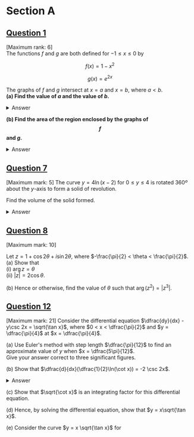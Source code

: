 # Section A

## <ins>Question 1</ins>
[Maximum rank: 6]<br>
The functions $f$ and $g$ are both defined for $-1 \leq x \leq 0$ by <br>
```math
f(x) = 1 - x^2
```
```math
g(x) = e^{2x}
```
The graphs of $f$ and $g$ intersect at $x=a$ and $x=b$, where $a<b$. <br>
**(a) Find the value of $a$ and the value of $b$.** <br>
<details>
  <summary>Answer</summary>
  $f(x) = g(x)$<br>
  $1-x^2 = e^{2x}$<br>
  Using GDC:<br>
  $b = -0.917$<br>
  $a = 0$
</details>

**(b) Find the area of the region enclosed by the graphs of $$f$$ and $g$.**
<details>
  <summary>Answer</summary>
  $A = \int^a_b g(x) - f(x) dx$ <br><br>
  $A = \int^{0}_{-0.917} |1-x^2-e^{2x}| dx$ <br><br>
  $= x-\frac{1}{3}x^3-\frac{1}{2}e^{2x} \Big|^0_{-0.917}$
</details>

## <ins>Question 7</ins>
[Maximum mark: 5]
The curve $y = 4\ln(x-2)$ for $0\leq y \leq 4$ is rotated $360º$ about the $y$-axis to form a solid of revolution.

Find the volume of the solid formed.

<details>
  <summary>Answer</summary>
  Put $x$ in terms of $y$  <br>
  $y = 4\ln(x-2)$ <br>
</details>

## <ins>Question 8</ins>
[Maximum mark: 10]

Let $z = 1 +\cos 2\theta + i \sin 2\theta$, where $-\frac{\pi}{2} < \theta < \frac{\pi}{2}$. <br>
(a) Show that <br>
  (i) $\arg z = \theta$ <br>
  (ii) $|z| = 2 \cos \theta$.<br>

(b) Hence or otherwise, find the value of $\theta$ such that $\arg(z^2) = |z^3|$.

## <ins>Question 12</ins>
[Maximum mark: 21]
Consider the differential equation $\dfrac{dy}{dx} - y\csc 2x = \sqrt{\tan x}$, where $0 < x < \dfrac{\pi}{2}$ and $y = \dfrac{\pi}{4}$ at $x = \dfrac{\pi}{4}$.

(a) Use Euler's method with step length $\dfrac{\pi}{12}$ to find an approximate value of $y$ when $x = \dfrac{5\pi}{12}$. <br>
Give your answer correct to three significant figures.<br>

(b) Show that $\dfrac{d}{dx}(\dfrac{1}{2}\ln(\cot x)) = -2 \csc 2x$.
<details>
  <summary>Answer</summary>
  <ins>Solution 1</ins><br>
  $\dfrac{d}{dx}(\dfrac{1}{2}\ln(\cot x)) = -2 \csc 2x$<br><br>
  $\text{Let } u = \cot x \Rightarrow \dfrac{du}{dx} = \csc^2 x$<br><br>
  $\text{Let } y = \dfrac{1}{2} \ln u \Rightarrow \dfrac{dy}{du} = \dfrac{1}{2u}$<br><br>
  $\therefore \quad \dfrac{d}{dx}(\dfrac{1}{2}\ln(\cot x)) = \dfrac{1}{2}(\dfrac{\dfrac{d}{dx}(\cot x)}{\cot x}) = \dfrac{\frac{1}{2}(-\csc^2x)}{\cot x} = -\dfrac{1}{2\sin x \cos x} = \dfrac{-1}{\sin 2x} = -\csc2x \hbox$
  
</details>


(c) Show that $\sqrt{\cot x}$ is an integrating factor for this differential equation. 

(d) Hence, by solving the differential equation, show that $y = x\sqrt{\tan x}$.

(e) Consider the curve $y = x \sqrt{\tan x}$ for 

